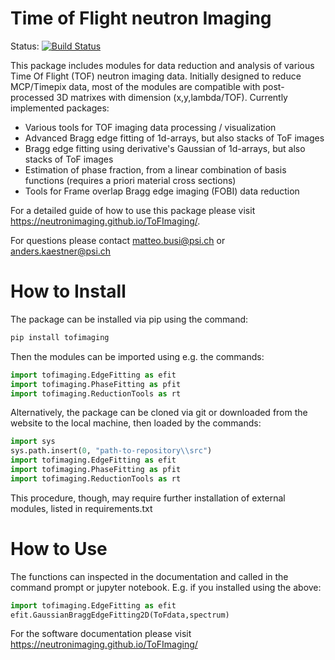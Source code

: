 # Time of Flight neutron Imaging
Status: [![Build Status](https://travis-ci.com/neutronimaging/ToFImaging.svg?branch=master)](https://travis-ci.com/neutronimaging/ToFImaging)

This package includes modules for data reduction and analysis of various Time Of Flight (TOF) neutron imaging data. Initially designed to reduce MCP/Timepix data, most of the modules are compatible with post-processed 3D matrixes with dimension (x,y,lambda/TOF).
Currently implemented packages:
  - Various tools for TOF imaging data processing / visualization
  - Advanced Bragg edge fitting of 1d-arrays, but also stacks of ToF images
  - Bragg edge fitting using derivative's Gaussian of 1d-arrays, but also stacks of ToF images
  - Estimation of phase fraction, from a linear combination of basis functions (requires a priori material cross sections)
  - Tools for Frame overlap Bragg edge imaging (FOBI) data reduction
 
For a detailed guide of how to use this package please visit https://neutronimaging.github.io/ToFImaging/.

For questions please contact matteo.busi@psi.ch or anders.kaestner@psi.ch

# How to Install
The package can be installed via pip using the command:
```python
pip install tofimaging
```
Then the modules can be imported using e.g. the commands:
```python
import tofimaging.EdgeFitting as efit
import tofimaging.PhaseFitting as pfit
import tofimaging.ReductionTools as rt
``` 

Alternatively, the package can be cloned via git or downloaded from the website to the local machine, then loaded by the commands:
```python
import sys  
sys.path.insert(0, "path-to-repository\\src")
import tofimaging.EdgeFitting as efit
import tofimaging.PhaseFitting as pfit
import tofimaging.ReductionTools as rt
```
This procedure, though, may require further installation of external modules, listed in requirements.txt

# How to Use
The functions can inspected in the documentation and called in the command prompt or jupyter notebook. E.g. if you installed using the above:
```python
import tofimaging.EdgeFitting as efit
efit.GaussianBraggEdgeFitting2D(ToFdata,spectrum)
```

For the software documentation please visit https://neutronimaging.github.io/ToFImaging/ 
